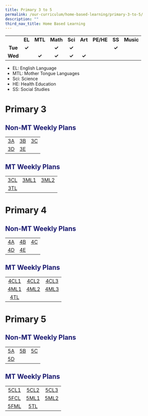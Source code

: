 ```yaml
---
title: Primary 3 to 5
permalink: /our-curriculum/home-based-learning/primary-3-to-5/
description: ""
third_nav_title: Home Based Learning
---
```

<table style="text-align: center; font-weight: bold;">
<tbody>
  <tr>
    <td></td>
    <td>EL</td>
    <td>MTL</td>
    <td>Math</td>
    <td>Sci</td>
    <td>Art</td>
    <td>PE/HE</td>
    <td>SS</td>
    <td>Music</td>
  </tr>
  <tr>
    <td>Tue</td>
    <td>✓</td>
    <td></td>
    <td>✓</td>
    <td>✓</td>
    <td></td>
    <td></td>
    <td>✓</td>
    <td></td>
  </tr>
  <tr>
    <td>Wed</td>
    <td></td>
    <td>✓</td>
    <td>✓</td>
    <td>✓</td>
    <td>✓</td>
    <td></td>
    <td></td>
    <td></td>
  </tr>
</tbody>
</table>

* EL: English Language
* MTL: Mother Tongue Languages
* Sci: Science
* HE: Health Education
* SS: Social Studies

# Primary 3
<h2 style="color:midnightblue">Non-MT Weekly Plans</h2>

|   |   |   |
|:---:|:---:|:---:|
| [3A](/files/Home%20Based%20Learning/P3/hbl_weekly%20plan_t3w5(25-26jul)_3a.pdf) | [3B](/files/Home%20Based%20Learning/P3/hbl_weekly%20plan_t3w5(25-26jul)_3b.pdf) | [3C](/files/Home%20Based%20Learning/P3/hbl_weekly%20plan_t3w5(25-26jul)_3c.pdf) |
| [3D](/files/Home%20Based%20Learning/P3/hbl_weekly%20plan_t3w5(25-26jul)_3d.pdf) | [3E](/files/Home%20Based%20Learning/P3/hbl_weekly%20plan_t3w5(25-26jul)_3e.pdf) | |

<h2 style="color:midnightblue">MT Weekly Plans</h2>

|   |   |   |
|:---:|:---:|:---:|
| [3CL](/files/Home%20Based%20Learning/P3/hbl_mt%20weekly%20plan_t3w5(25-26jul)_p3_chinese.pdf) | [3ML1](/files/Home%20Based%20Learning/P3/hbl_mt%20weekly%20plan_t3w5(25-26jul)_p3ml2.pdf) | [3ML2](/files/Home%20Based%20Learning/P3/hbl_mt%20weekly%20plan_t3w5(25-26jul)_p3%20tl.pdf) |
| [3TL](/files/Home%20Based%20Learning/P3/hbl_mt%20weekly%20plan_t3w5(25-26jul)_p3%20tl.pdf) |  |  |

# Primary 4
<h2 style="color:midnightblue">Non-MT Weekly Plans</h2>

|   |   |   |
|:---:|:---:|:---:|
| [4A](/files/Home%20Based%20Learning/P4/hbl_weekly%20plan_t3w5(25-26jul)_4a.pdf) | [4B](/files/Home%20Based%20Learning/P4/hbl_weekly%20plan_t3w5(25-26jul)_4b.pdf) | [4C](/files/Home%20Based%20Learning/P4/hbl_weekly%20plan_t3w5(25-26jul)_4c.pdf) |
| [4D](/files/Home%20Based%20Learning/P4/hbl_weekly%20plan_t3w5(25-26jul)_4d.pdf) | [4E](/files/Home%20Based%20Learning/P4/hbl_weekly%20plan_t3w5(25-26jul)_4e.pdf) | |

<h2 style="color:midnightblue">MT Weekly Plans</h2>

|   |   |   |
|:---:|:---:|:---:|
| [4CL1](/files/Home%20Based%20Learning/P4/hbl_mt%20weekly%20plan_t3w5(25-26jul)_4cl1.pdf) | [4CL2](/files/Home%20Based%20Learning/P4/hbl_mt%20weekly%20plan_t3w5(25-26jul)_4cl2.pdf) | [4CL3](/files/Home%20Based%20Learning/P4/hbl_mt%20weekly%20plan_t3w5(25-26jul)_4cl3.pdf) |
| [4ML1](/files/Home%20Based%20Learning/P4/hbl_mt%20weekly%20plan_t3w5(25-26jul)_4ml1.pdf) | [4ML2](/files/Home%20Based%20Learning/P4/hbl_mt%20weekly%20plan_t3w5(25-26jul)_4ml2.pdf) | [4ML3](/files/Home%20Based%20Learning/P4/hbl_mt%20weekly%20plan_t3w5(25-26jul)_4ml3.pdf) |
| [4TL](/files/Home%20Based%20Learning/P4/hbl_mt%20weekly%20plan_t3w5(25-26jul)_4tl.pdf) |  |  |

# Primary 5
<h2 style="color:midnightblue">Non-MT Weekly Plans</h2>

|   |   |   |
|:---:|:---:|:---:|
| [5A](/files/Home%20Based%20Learning/P5/hbl_weekly%20plan_t3w5(25-26jul)_5a.pdf) | [5B](/files/Home%20Based%20Learning/P5/hbl_weekly%20plan_t3w5(25-26jul)_5b.pdf)| [5C](/files/Home%20Based%20Learning/P5/hbl_weekly%20plan_t3w5(25-26jul)_5c.pdf) |
| [5D](/files/Home%20Based%20Learning/P5/hbl_weekly%20plan_t3w5(25-26jul)_5d.pdf) | | |

<h2 style="color:midnightblue">MT Weekly Plans</h2>

|   |   |   |
|:---:|:---:|:---:|
| [5CL1](/files/Home%20Based%20Learning/P5/hbl_mt%20weekly%20plan_t3w5%20(25-26jul)_p5cl1.pdf) | [5CL2](/files/Home%20Based%20Learning/P5/hbl_mt%20weekly%20plan_t3w5%20(25-26jul)_p5cl2.pdf) | [5CL3](/files/Home%20Based%20Learning/P5/hbl_mt%20weekly%20plan_t3w5%20(25-26jul)_p5cl3.pdf) |
| [5FCL](/files/Home%20Based%20Learning/P5/hbl_mt%20weekly%20plan_t3w5%20(25-26jul)_p5fcl.pdf) | [5ML1](/files/Home%20Based%20Learning/P5/hbl_mt%20weekly%20plan_t3w5%20(25-26jul)_p5ml1.pdf) | [5ML2](/files/Home%20Based%20Learning/P5/hbl_mt%20weekly%20plan_t3w5%20(25-26jul)_p5ml2.pdf) |
| [5FML](/files/Home%20Based%20Learning/P5/hbl_mt%20weekly%20plan_t3w5%20(25-26jul)_p5fml.pdf) | [5TL](/files/Home%20Based%20Learning/P5/hbl_mt%20weekly%20plan_t3w5%20(25-26jul)_p5tl.pdf) |  |
